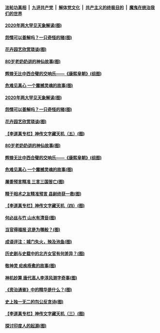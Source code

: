 

####  [法轮功真相](../../../../basic/blob/master/README.md?t=10141602) &nbsp;|&nbsp; [九评共产党](../../../../9ping.md/blob/master/README.md?t=10141602) &nbsp;|&nbsp; [解体党文化](../../../../jtdwh.md/blob/master/README.md?t=10141602)  &nbsp;|&nbsp; [共产主义的终极目的](../../../../gczydzjmd.md/blob/master/README.md?t=10141602) &nbsp;|&nbsp; [魔鬼在统治我们的世界](../../../../mgztzwmdsj.md/blob/master/README.md?t=10141602) 

#### [2020年两大罕见天象解读(图)](../pages/p7/945801.md?t=10141602) 

#### [怨情可以善解吗？一只奇怪的猪(图)](../pages/p7/948972.md?t=10141602) 

#### [花卉园艺欣赏琐谈(图)](../pages/p7/948996.md?t=10141602) 

#### [80岁老奶奶讲的神仙故事(图)](../pages/p7/948978.md?t=10141602) 

#### [辉煌无比中西合璧的交响乐——《康熙皇朝》(组图)](../pages/p7/948329.md?t=10141602) 

#### [危难见真心 一个震撼灵魂的故事(图)](../pages/p7/948899.md?t=10141602) 

#### [2020年两大罕见天象解读(图)](../pages/p7/945801.md?t=10141602) 

#### [怨情可以善解吗？一只奇怪的猪(图)](../pages/p7/948972.md?t=10141602) 

#### [花卉园艺欣赏琐谈(图)](../pages/p7/948996.md?t=10141602) 

#### [【李道真专栏】神传文字藏天机（五）(图)](../pages/p7/948692.md?t=10141602) 

#### [80岁老奶奶讲的神仙故事(图)](../pages/p7/948978.md?t=10141602) 

#### [辉煌无比中西合璧的交响乐——《康熙皇朝》(组图)](../pages/p7/948329.md?t=10141602) 

#### [危难见真心 一个震撼灵魂的故事(图)](../pages/p7/948899.md?t=10141602) 

#### [屠黍预言精准 三言三国皆亡(图)](../pages/p7/948676.md?t=10141602) 

#### [精于相术之友精准预言 县尉终获一救(图)](../pages/p7/948781.md?t=10141602) 

#### [【李道真专栏】神传文字藏天机（四）(图)](../pages/p7/948361.md?t=10141602) 

#### [何必丝与竹 山水有清音(图)](../pages/p7/948552.md?t=10141602) 

#### [当官得福报 这是为哪般？(图)](../pages/p7/948793.md?t=10141602) 

#### [成语评注：城门失火，殃及池鱼(图)](../pages/p7/948551.md?t=10141602) 

#### [历史剧与史载中的北齐女官有何差异？(图)](../pages/p7/948659.md?t=10141602) 

#### [敬神灵 疟疾痊愈的故事(图)](../pages/p7/948677.md?t=10141602) 

#### [神机妙算 唐代高人李淳风测字奇事(图)](../pages/p7/948635.md?t=10141602) 

#### [《资治通鉴》中的精华是什么？(图)](../pages/p7/948572.md?t=10141602) 

#### [史上独一无二的包公反贪诗(图)](../pages/p7/948579.md?t=10141602) 

#### [【李道真专栏】神传文字藏天机（三）(图)](../pages/p7/948168.md?t=10141602) 

#### [探讨印度人的起源(图)](../pages/p7/948466.md?t=10141602) 

